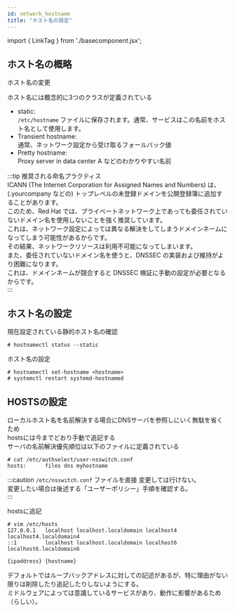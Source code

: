 ```yaml
---
id: network_hostname
title: "ホスト名の設定"
---
```

import { LinkTag } from './basecomponent.jsx';

## ホスト名の概略  
<LinkTag url="https://access.redhat.com/documentation/ja-jp/red_hat_enterprise_linux/9/html-single/configuring_and_managing_networking/index#assembly_changing-a-hostname_configuring-and-managing-networking">ホスト名の変更</LinkTag>

ホスト名には概念的に3つのクラスが定義されている  

* static:  
  `/etc/hostname` ファイルに保存されます。通常、サービスはこの名前をホスト名として使用します。  
* Transient hostname:  
  通常、ネットワーク設定から受け取るフォールバック値  
* Pretty hostname:  
  Proxy server in data center A などのわかりやすい名前  

:::tip 推奨される命名プラクティス  
ICANN (The Internet Corporation for Assigned Names and Numbers) は、(.yourcompany などの) トップレベルの未登録ドメインを公開登録簿に追加することがあります。  
このため、Red Hat では、プライベートネットワーク上であっても委任されていないドメイン名を使用しないことを強く推奨しています。  
これは、ネットワーク設定によっては異なる解決をしてしまうドメインネームになってしまう可能性があるからです。  
その結果、ネットワークリソースは利用不可能になってしまいます。  
また、委任されていないドメイン名を使うと、DNSSEC の実装および維持がより困難になります。  
これは、ドメインネームが競合すると DNSSEC 検証に手動の設定が必要となるからです。  
:::

## ホスト名の設定
現在設定されている静的ホスト名の確認  

```
# hostnamectl status --static
```

ホスト名の設定  

```
# hostnamectl set-hostname <hostname>
# systemctl restart systemd-hostnamed
```

## HOSTSの設定  
ローカルホスト名を名前解決する場合にDNSサーバを参照しにいく無駄を省くため  
hostsには今までどおり手動で追記する  
サーバの名前解決優先順位は以下のファイルに定義されている  

```
# cat /etc/authselect/user-nsswitch.conf
hosts:      files dns myhostname
```

:::caution
`/etc/nsswitch.conf` ファイルを直接 変更しては行けない。  
変更したい場合は後述する「ユーザーポリシー」手順を確認する。  
:::

hostsに追記  

```
# vim /etc/hosts
127.0.0.1   localhost localhost.localdomain localhost4 localhost4.localdomain4
::1         localhost localhost.localdomain localhost6 localhost6.localdomain6

{ipaddress} {hostname}
```

デフォルトではループバックアドレスに対しての記述があるが、特に理由がない限りは削除したり追記したりしないようにする。  
ミドルウェアによっては意識しているサービスがあり、動作に影響があるため（らしい）。  
